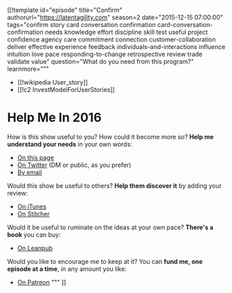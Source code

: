 [[!template id="episode"
title="Confirm"
authorurl="https://latentagility.com"
season=2
date="2015-12-15 07:00:00"
tags="confirm story card conversation confirmation card-conversation-confirmation needs knowledge effort discipline skill test useful project confidence agency care commitment connection customer-collaboration deliver effective experience feedback individuals-and-interactions influence intuition love pace responding-to-change retrospective review trade validate value"
question="What do you need from this program?"
learnmore="""
- [[!wikipedia User_story]]
- [[!c2 InvestModelForUserStories]]

# Help Me In 2016

How is this show useful to you? How could it become more so? **Help
me understand your needs** in your own words:

- [On this page](https://agilein3minut.es/cgi/ikiwiki?do=comment&page=33)
- [On Twitter](https://twitter.com/schmonz) (DM or public, as you prefer)
- [By email](mailto:schmonz@agilein3minut.es)

Would this show be useful to others? **Help them discover it** by
adding your review:

- [On iTunes](https://geo.itunes.apple.com/us/podcast/agile-in-3-minutes/id1043107219?mt=2)
- [On Stitcher](http://www.stitcher.com/s?fid=74689&refid=stpr)

Would it be useful to ruminate on the ideas at your own pace?
**There's a book** you can buy:

- [On Leanpub](https://leanpub.com/agilein3minutes)

Would you like to encourage me to keep at it? You can **fund me,
one episode at a time**, in any amount you like:

- [On Patreon](https://www.patreon.com/schmonz)
"""
]]
